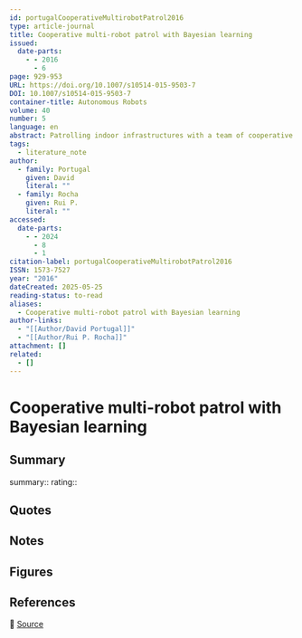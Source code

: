 ```yaml
---
id: portugalCooperativeMultirobotPatrol2016
type: article-journal
title: Cooperative multi-robot patrol with Bayesian learning
issued:
  date-parts:
    - - 2016
      - 6
page: 929-953
URL: https://doi.org/10.1007/s10514-015-9503-7
DOI: 10.1007/s10514-015-9503-7
container-title: Autonomous Robots
volume: 40
number: 5
language: en
abstract: Patrolling indoor infrastructures with a team of cooperative mobile robots is a challenging task, which requires effective multi-agent coordination. Deterministic patrol circuits for multiple mobile robots have become popular due to their exceeding performance. However their predefined nature does not allow the system to react to changes in the system’s conditions or adapt to unexpected situations such as robot failures, thus requiring recovery behaviors in such cases. In this article, a probabilistic multi-robot patrolling strategy is proposed. A team of concurrent learning agents adapt their moves to the state of the system at the time, using Bayesian decision rules and distributed intelligence. When patrolling a given site, each agent evaluates the context and adopts a reward-based learning technique that influences future moves. Extensive results obtained in simulation and real world experiments in a large indoor environment show the potential of the approach, presenting superior results to several state of the art strategies.
tags:
  - literature_note
author:
  - family: Portugal
    given: David
    literal: ""
  - family: Rocha
    given: Rui P.
    literal: ""
accessed:
  date-parts:
    - - 2024
      - 8
      - 1
citation-label: portugalCooperativeMultirobotPatrol2016
ISSN: 1573-7527
year: "2016"
dateCreated: 2025-05-25
reading-status: to-read
aliases:
  - Cooperative multi-robot patrol with Bayesian learning
author-links:
  - "[[Author/David Portugal]]"
  - "[[Author/Rui P. Rocha]]"
attachment: []
related:
  - []
---
```


# Cooperative multi-robot patrol with Bayesian learning

## Summary
summary::
rating::

## Quotes

## Notes

## Figures

## References

🔗 [Source](https://doi.org/10.1007/s10514-015-9503-7)

